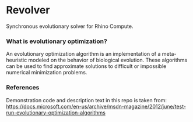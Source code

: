 # Revolver
Synchronous evolutionary solver for Rhino Compute.

### What is evolutionary optimization?
An evolutionary optimization algorithm is an implementation of a meta-heuristic modeled on the behavior of biological evolution.
These algorithms can be used to find approximate solutions to difficult or impossible numerical minimization problems.

### References
Demonstration code and description text in this repo is taken from: https://docs.microsoft.com/en-us/archive/msdn-magazine/2012/june/test-run-evolutionary-optimization-algorithms
